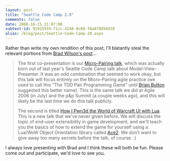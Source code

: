 ```yaml
---
layout: post
title: "Seattle Code Camp 2.0"
comments: false
date: 2006-10-21 21:07:00
subtext-id: 91915919-71cc-4248-9c08-f6a878856910
alias: /blog/post/Seattle-Code-Camp-20.aspx
---
```



Rather than write my own rendition of this post, I'll blatantly steal the relevant portions from [Brad Wilson's post](http://www.agileprogrammer.com/dotnetguy/archive/2006/10/21/20405.aspx)...

> The first co-presentation is our [Micro-Pairing talk](http://seattle.techevents.info/codecamp/2/SessionInfo.aspx?ID=48b9da48-ede7-4f19-9559-18be93fcf259), which was actually born out of last year's Seattle Code Camp talk about Model-View-Presenter. It was an odd combination that seemed to work okay, but this talk will focus entirely on the Micro-Pairing agile practice (we used to call this "The TDD Pair Programming Game" until [Brian Button](http://www.agileprogrammer.com/oneagilecoder/) suggested this better name). This is the same talk we did at Agile 2006 (in July) and the p&p Summit (a couple weeks ago), and this will likely be the last time we do this talk publicly. 
> 
> The second is titled [How I Pwn3d the World of Warcraft UI with Lua](http://seattle.techevents.info/codecamp/2/PresenterInfo.aspx?ID=d6aa8cb3-9f3c-4d37-bf5c-ee68ec71fc09). This is a new talk that we've never given before. We will discuss the topic of end-user extensibility in game development, and we'll teach you the basics of how to extend the game for yourself using a Lua/WoW Object Orientation library called [Ace2](http://www.wowace.com/). We don't want to give away too many secrets before the talk, of course. :) 

I always love presenting with Brad and I think these will both be fun. Please come out and participate, we'd love to see you.
